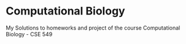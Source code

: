 # Computational Biology

My Solutions to homeworks and project of the course Computational Biology - CSE 549
